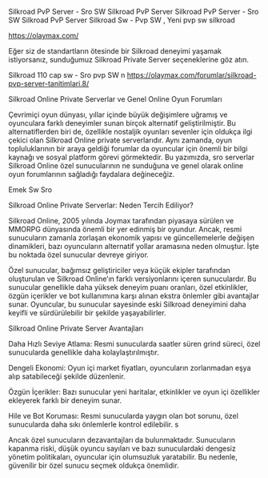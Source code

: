 Silkroad PvP Server - Sro SW Silkroad PvP Server
Silkroad PvP Server - Sro SW Silkroad PvP Server
Silkroad Sw - Pvp SW , Yeni pvp sw silkroad

https://olaymax.com/

Eğer siz de standartların ötesinde bir Silkroad deneyimi yaşamak istiyorsanız, sunduğumuz Silkroad Private Server seçeneklerine göz atın.

Silkroad 110 cap sw - Sro pvp SW n
https://olaymax.com/forumlar/silkroad-pvp-server-tanitimlari.8/

Silkroad Online Private Serverlar ve Genel Online Oyun Forumları

Çevrimiçi oyun dünyası, yıllar içinde büyük değişimlere uğramış ve oyunculara farklı deneyimler sunan birçok alternatif geliştirilmiştir. Bu alternatiflerden biri de, özellikle nostaljik oyunları sevenler için oldukça ilgi çekici olan Silkroad Online private serverlarıdır. Aynı zamanda, oyun topluluklarının bir araya geldiği forumlar da oyuncular için önemli bir bilgi kaynağı ve sosyal platform görevi görmektedir. Bu yazımızda, sro serverlar Silkroad Online özel sunucularının ne sunduğuna ve genel olarak online oyun forumlarının sağladığı faydalara değineceğiz.

Emek Sw Sro

Silkroad Online Private Serverlar: Neden Tercih Ediliyor?

Silkroad Online, 2005 yılında Joymax tarafından piyasaya sürülen ve MMORPG dünyasında önemli bir yer edinmiş bir oyundur. Ancak, resmi sunucuların zamanla zorlaşan ekonomik yapısı ve güncellemelerle değişen dinamikleri, bazı oyuncuların alternatif yollar aramasına neden olmuştur. İşte bu noktada özel sunucular devreye giriyor.

Özel sunucular, bağımsız geliştiriciler veya küçük ekipler tarafından oluşturulan ve Silkroad Online’ın farklı versiyonlarını içeren sunuculardır. Bu sunucular genellikle daha yüksek deneyim puanı oranları, özel etkinlikler, özgün içerikler ve bot kullanımına karşı alınan ekstra önlemler gibi avantajlar sunar. Oyuncular, bu sunucular sayesinde eski Silkroad deneyimini daha keyifli ve sürdürülebilir bir şekilde yaşayabilirler.

Silkroad Online Private Server Avantajları

Daha Hızlı Seviye Atlama: Resmi sunucularda saatler süren grind süreci, özel sunucularda genellikle daha kolaylaştırılmıştır.

Dengeli Ekonomi: Oyun içi market fiyatları, oyuncuların zorlanmadan eşya alıp satabileceği şekilde düzenlenir.

Özgün İçerikler: Bazı sunucular yeni haritalar, etkinlikler ve oyun içi özellikler ekleyerek farklı bir deneyim sunar.

Hile ve Bot Koruması: Resmi sunucularda yaygın olan bot sorunu, özel sunucularda daha sıkı önlemlerle kontrol edilebilir. s

Ancak özel sunucuların dezavantajları da bulunmaktadır. Sunucuların kapanma riski, düşük oyuncu sayıları ve bazı sunuculardaki dengesiz yönetim politikaları, oyuncular için olumsuzluk yaratabilir. Bu nedenle, güvenilir bir özel sunucu seçmek oldukça önemlidir.
